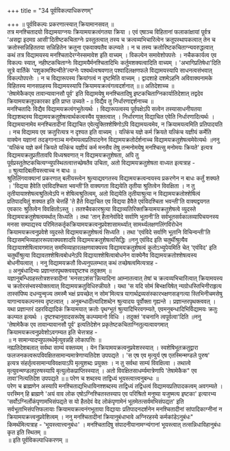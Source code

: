 +++
title = "34 पूर्वविकल्पाधिकरणम्"

+++
॥ पूर्वविकल्पः प्रकरणात्स्यात् क्रियामानसवत् ॥   
तत्र मनश्चितादयो विद्यामयाग्नयः क्रियामयक्रत्वंगतया क्रिया । एवं एषाञ्च विहितानां फलाकांक्षायां पूर्वत्र 'असद्वा इदमग्र आसी'दितीष्टकचिताग्नेः प्रस्तुतत्वात् तस्य च क्रत्वव्यभिचारित्वेन क्रतूपस्थापकत्वात् तेन च क्रतोस्सन्निहिततया सन्निहितेन क्रतुना एकवाक्यतैव कल्प्यते । न च तस्य क्रतोरिष्टकचिताग्न्यवरुद्धत्वात् कथं तत्र विद्यामयस्य मनश्चितादेरग्नेस्समावेश इति वाच्यम् । विकल्पेन समावेशोपपत्तेः । नचैककार्यत्व एव विकल्पः स्यात्, नहीष्टकचिताग्नेः विद्यामयैर्मनश्चितादिभिः कर्तुमशक्यत्वादिति वाच्यम् । 'अभागिप्रतिषेधा'दिति सूत्रे वार्तिके 'पशुकामश्विन्वीते'त्यग्नेः पश्वर्थत्वश्रवणात् पश्वादिलक्षणफले विद्यामयस्यापि साधनत्वसंभवात् विकल्पोपपत्तेः । न च विद्यारूपस्य क्रियांगत्वं न दृष्टमिति वाच्यम् । द्वादशाहे दशमेऽहनि अविवाक्यनामके विहितस्य मानसग्रहस्य विद्यामयस्यापि क्रियामयक्रत्वंगत्वदर्शनात् ॥॥ अतिदेशाच्च ॥   
'तेषामेकैकएव तावान्यावानसौ पूर्व' इति विद्यामयेषु मनश्चितादिषु इष्टकचिताग्निकार्यातिदेशात् तद्वदेव क्रियामयक्रतूपकारका इति प्राप्त उच्यते -॥ विद्यैव तु निर्धारणाद्दर्शनाच्च ॥   
मनश्चितादिः विद्यैव विद्यामयक्रत्वंगभूतेत्यर्थः । विद्यारूपत्वस्य पूर्वपक्षेऽपि सत्वेन तस्यासाधनीयतया विद्याशब्दस्य विद्यामयक्रतुशेषत्वार्थकत्वस्यैव युक्तत्वात् । निर्धारणात् विद्याचित एवेति निर्धारणादित्यर्थः । विद्यामयानामेव मनश्चितादीनां विद्याचित एवेत्युक्तिश्शेषिणोऽपि विद्यामयत्वमेव, न क्रियामयत्वमिति प्रतिपादयति । नच विद्यामय एव क्रतुरित्यत्र न दृश्यत इति वाच्यम् । यत्किंच यज्ञे कर्म क्रियते यत्किंच यज्ञीयं कर्मेति वाक्येन यज्ञानां तदङ्गानाञ्च मनोमयत्वप्रतिपादनेन विद्यामयक्रतोर्दर्शनाच्च विद्यामयक्रतुशेषत्वमेवेत्यर्थः ॥ननु 'यत्किंच यज्ञे कर्म क्रियते यत्किंच यज्ञीयं कर्म मनसैव तेषु तन्मनोमयेषु मनश्चित्सु मनोमयः क्रियते' इत्यत्र विद्यामयक्रतुप्रतीतावपि विध्यश्रवणात् न विद्यामयक्रतुशेषता, अपि तु पूर्वप्रस्तुतेष्टकचित्यग्न्युपस्थितत्वात्तच्छेषतैव उचिता, अतो विद्यामयक्रतुशेषता वाध्यत इत्यत्राह -   
॥ श्रुत्यादिबलीयस्त्वाच्च न बाधः ॥   
श्रुतिलिंगवाक्यानां प्रकरणात् बलीयस्त्वेन श्रुत्याद्यवगतस्य विद्यामयक्रत्वन्वयस्य प्रकरणेन न बाधः कर्तुं शक्यते । 'विद्यया हैवेति एवंविदश्चिता भवन्ती'ति वाक्यगता विद्ययेति तृतीया श्रुतित्वेन विवक्षिता । न तु तृतीयायाश्शेषत्वश्रुतित्वेऽपि न शेषित्वश्रुतित्वम्, अतो विद्ययेति तृतीयाश्रुत्या न विद्यामयक्रतोश्शेषित्वं प्रतिपादयितुं शक्यत इति चेत्तर्हि 'ते हैते विद्याचित एव विद्यया हैवैते एवंविदश्चिता भवन्ती'ति वाक्यद्वयगत एवकारः श्रुतित्वेन विवक्षितोऽस्तु । ततश्चैवकारश्रुत्या विद्याव्यतिरिक्तक्रियामयक्रतुशेषत्वे व्युदस्ते विद्यामयक्रतुशेषत्वमर्थात् सिध्यति । तथा 'तान् हैतानेवंविदे सर्वाणि भूतानी'ति सर्वभूतसर्वकालव्यापिचयनस्य मनसा सम्पाद्यस्य परिमितकर्तृकक्रियामयक्रत्वनुप्रवेशासामर्थ्यात् सामर्थ्यलक्षणलिंगविरोधेन क्रियामयक्रत्वनुप्रवेशे व्युदस्ते विद्यामयक्रतुशेषत्वं सिध्यति । तथा 'एवंविदे सर्वाणि भूतानि विचिन्वन्ती'ति विद्यासमभिव्याहाररूपवाक्यवशादपि विद्यामयक्रतुशेषत्वसिद्धिः ॥ननु एवंविद इति चतुर्थीश्रुत्यैव विद्यायाश्शेषित्वावगमात् समभिव्याहारलक्षणवाक्यस्य विद्यामयक्रतुशेषत्वं कुतोऽभ्युपेयमिति चेत् 'एवंविद' इति चतुर्थीश्रुत्या विद्यावतश्शेषित्वबोधनेऽपि विद्यायाश्शेषित्वाबोधनेन वाक्येनैव विद्यामयक्रतोश्शेषत्वस्य बोधनीयत्वात् । ननु विद्यामयक्रतौ विध्यनुपलम्भात् कथं तच्छेषत्वमित्यत्राह -   
॥ अनुबंधादिभ्यः प्रज्ञान्तरपृथक्त्ववद्दृष्टश्च तदुक्तम् ॥   
यज्ञानुबन्धिग्रहस्तोत्रशस्त्रादीनां 'मनसाऽशंस'न्नित्यादिना आम्नातत्वात् तेषां च क्रत्वव्यभिचारित्वात् क्रियामयस्य च क्रतोरसंभवस्योक्तत्वात् विद्यामयक्रतुविधिरुन्नीयते । यथा 'स यदि सोमं बिभक्षयिषेत् न्यग्रोधस्तिभिनीराहृत्य तास्संपिष्य दधन्युन्मृज्य तमस्मै भक्षं प्रयच्छेत् न सोम'मित्यत्र यागार्थद्रव्यसंस्कारभक्षणसङ्गत्या स्तिभिनीचमसेषु यागान्वयकल्पनस्य दृष्टत्वात् । अनुबन्धादीत्यादिशब्देन श्रुत्यादयः पूर्वोक्ता गृह्यन्ते । प्रज्ञान्तरपृथक्त्ववत् । यथा प्रज्ञान्तरं दहरविद्यादिकं क्रियामयात् क्रतोः पृथग्भूतं श्रुत्यादिभिरवगम्यते, एवमनुबन्धादिभिर्विद्यामयः क्रतुः कल्प्यत इत्यर्थः । दृष्टश्चानुवादसरूपेषु कल्प्यमानो विधिः । तदुक्तं 'वचनानि त्वपूर्वत्वा'दिति ॥ननु 'तेषामेकैक एव तावान्यावानसौ पूर्व' इत्यतिदेशेन प्रकृतेष्टकचिताग्नितुल्यत्वावगमात् क्रियामयक्रत्वनुप्रवेशोऽवगम्यत इति चेत्तत्राह -   
॥ न सामान्यादप्युपलब्धेर्मृत्युवन्नहि लोकापत्तिः ॥   
नह्यतिदेशबलात् सर्वथा साम्यं वक्तव्यम् । येन क्रियामयक्रत्वनुप्रवेशस्स्यात् । स्वशेषिभूतक्रतुद्वारा फलजनकत्वरूपविवक्षितसामान्यमात्रेणाप्यतिदेश उपपद्यते । 'स एष एव मृत्युर्य एष एतस्मिन्मण्डले पुरुष' इत्यत्र संहर्तृत्वसामान्यविवक्षयाऽपि मृत्युशब्दः प्रयुक्तः । न तु सर्वथा साम्यं विवक्षित्वा । तथात्वे मृत्युवन्मण्डलपुरुषस्यापि मृत्युलोकप्राप्तिस्स्यात् । अतो विवक्षितसाधर्म्यमात्रेणापि 'तेषामेकैक" एव तावा'नित्यतिदेश उपपद्यते ॥॥ परेण च शब्दस्य ताद्विध्यं भूयस्त्वात्त्वनुबन्धः ॥   
परेण च ब्राह्मणेन अस्यापि मनश्चिताद्यभिधायिनश्शब्दस्य ताद्विध्यं तद्विधत्वं विद्यामयप्रतिपादकत्वम् अवगम्यते । परस्मिन् हि ब्राह्मणे 'अयं वाव लोक एषोऽग्निश्चितस्तस्याप एव परिश्रितो मनुष्या यजुष्मत्य इष्टका' इत्यारभ्य 'सर्वोऽग्निर्लोकंपृणामभिसंपद्यते स यो हैतदेवं वेद लोकंपृणामेनं भूतमेतत्सर्वमभिसंपद्यत' इति सर्वभूताभिसंपत्तिफलायाः क्रियामयक्रत्वनंगभूताया विद्यायाः प्रतिपादनदर्शनेन मनश्चितादीनां सांपादिकाग्नीनां न क्रियामयक्रत्त्वनुप्रवेशित्वम् । ननु मनश्चितादीनां क्रियानुबंधाभावे अग्निरहस्ये कर्मकांडेऽनुबंधः" किमर्थमित्यत्राह - 'भूयस्त्वात्त्वनुबंधः' । मनश्चितादिषु संपादनीयानामग्न्यंगानां भूयस्त्वात् तत्सन्निधाविहानुबंधः कृत इति स्थितम् ॥   
॥ इति पूर्वविकल्पाधिकरणम् ॥